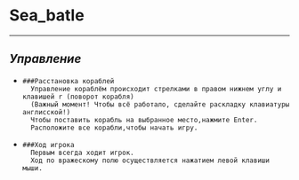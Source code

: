 # Sea_batle

---
## _Управление_
-     ###Расстановка кораблей
        Управление кораблём происходит стрелками в правом нижнем углу и клавишей r (поворот корабля)
        (Важный момент! Чтобы всё работало, сделайте раскладку клавиатуры англисской!)
        Чтобы поставить корабль на выбранное место,нажмите Enter.
        Расположите все корабли,чтобы начать игру.
-     ###Ход игрока
        Первым всегда ходит игрок. 
        Ход по вражескому полю осуществляется нажатием левой клавиши мыши.        




